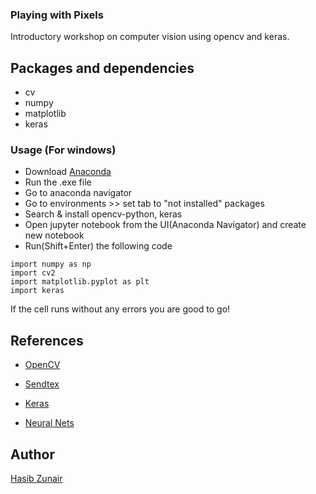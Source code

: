 ### Playing with Pixels

Introductory workshop on computer vision using opencv and keras.

## Packages and dependencies
* cv
* numpy
* matplotlib
* keras

### Usage (For windows)

* Download [Anaconda](https://www.anaconda.com/download/#download)
* Run the .exe file
* Go to anaconda navigator
* Go to environments >> set tab to "not installed" packages
* Search & install opencv-python, keras
* Open jupyter notebook from the UI(Anaconda Navigator) and create new notebook
* Run(Shift+Enter) the following code

```
import numpy as np
import cv2
import matplotlib.pyplot as plt
import keras
```

If the cell runs without any errors you are good to go!

## References

* [OpenCV](https://opencv-python-tutroals.readthedocs.io/en/latest/py_tutorials/py_tutorials.html)

* [Sendtex](https://pythonprogramming.net/loading-images-python-opencv-tutorial/)
* [Keras](https://keras.io/)
* [Neural Nets](http://neuralnetworksanddeeplearning.com/)

## Author
[Hasib Zunair](https://hasibzunair.github.io/)



